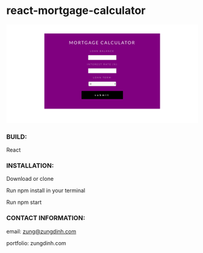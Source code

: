 # react-mortgage-calculator

<img src="/public/images/screenshot.png">

### BUILD:
React

### INSTALLATION:
Download or clone 

Run npm install in your terminal

Run npm start 

### CONTACT INFORMATION:
email: zung@zungdinh.com

portfolio: zungdinh.com 
